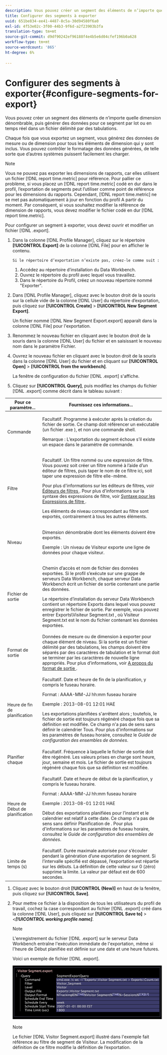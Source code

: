 ```yaml
---
description: Vous pouvez créer un segment des éléments de n’importe quelle dimension dénombrable, puis générer des données pour ce segment par lot ou en temps réel dans un fichier délimité par des tabulations.
title: Configurer des segments à exporter
uuid: 651be834-ee41-4487-8c5a-30d94580f6a0
exl-id: 4f53e02c-3f00-44b3-9f6d-a2f23903b3fa
translation-type: tm+mt
source-git-commit: d9df90242ef96188f4e4b5e6d04cfef196b0a628
workflow-type: tm+mt
source-wordcount: '865'
ht-degree: 6%

---
```


# Configurer des segments à exporter{#configure-segments-for-export}

Vous pouvez créer un segment des éléments de n’importe quelle dimension dénombrable, puis générer des données pour ce segment par lot ou en temps réel dans un fichier délimité par des tabulations.

Chaque fois que vous exportez un segment, vous générez des données de mesure ou de dimension pour tous les éléments de dimension qui y sont inclus. Vous pouvez contrôler le formatage des données générées, de telle sorte que d’autres systèmes puissent facilement les charger.

>[!NOTE]
>
>Vous ne pouvez pas exporter les dimensions de rapports, car elles utilisent un fichier [!DNL report time.metric] pour référence. Pour pallier ce problème, si vous placez un [!DNL report time.metric] codé en dur dans le profil, l’exportation de segments peut l’utiliser comme point de référence pour les dimensions du rapports. Cependant, [!DNL report time.metric] ne se met pas automatiquement à jour en fonction du profil A partir du moment. Par conséquent, si vous souhaitez modifier la référence de dimension de rapports, vous devez modifier le fichier codé en dur [!DNL report time.metric].

Pour configurer un segment à exporter, vous devez ouvrir et modifier un fichier [!DNL .export].

1. Dans la colonne [!DNL Profile Manager], cliquez sur le répertoire **[!UICONTROL Export]** de la colonne [!DNL File] pour en afficher le contenu.

       Si le répertoire d’exportation n’existe pas, créez-le comme suit :
   
   1. Accédez au répertoire d’installation du Data Workbench.
   1. Ouvrez le répertoire du profil avec lequel vous travaillez.
   1. Dans le répertoire du Profil, créez un nouveau répertoire nommé &quot;Exporter&quot;.

1. Dans [!DNL Profile Manager], cliquez avec le bouton droit de la souris sur la cellule vide de la colonne [!DNL User] du répertoire d’exportation, puis cliquez sur **[!UICONTROL Create]** > **[!UICONTROL New Segment Export]**.

   Un fichier nommé [!DNL New Segment Export.export] apparaît dans la colonne [!DNL File] pour l&#39;exportation.

1. Renommez le nouveau fichier en cliquant avec le bouton droit de la souris dans la colonne [!DNL User] du fichier et en saisissant le nouveau nom dans le paramètre Fichier.
1. Ouvrez le nouveau fichier en cliquant avec le bouton droit de la souris dans la colonne [!DNL User] du fichier et en cliquant sur **[!UICONTROL Open]** > **[!UICONTROL from the workbench]**.

   La fenêtre de configuration du fichier [!DNL .export] s&#39;affiche.

1. Cliquez sur **[!UICONTROL Query]**, puis modifiez les champs du fichier [!DNL .export] comme décrit dans le tableau suivant :

<table id="table_C2EC8FCD3FA04DE78D2CADFA3F7FD8E3"> 
 <thead> 
  <tr> 
   <th colname="col1" class="entry"> Pour ce paramètre... </th> 
   <th colname="col2" class="entry"> Fournissez ces informations... </th> 
  </tr> 
 </thead>
 <tbody> 
  <tr> 
   <td colname="col1"> Commande </td> 
   <td colname="col2"> <p>Facultatif. Programme à exécuter après la création du fichier de sortie. Ce champ doit référencer un exécutable (un fichier <span class="filepath"> .exe </span>), et non une commande shell. </p> <p>Remarque :  L’exportation du segment échoue s’il existe un espace dans le paramètre de commande. </p> </td> 
  </tr> 
  <tr> 
   <td colname="col1"> Filtre </td> 
   <td colname="col2"> <p>Facultatif. Un filtre nommé ou une expression de filtre. Vous pouvez soit créer un filtre nommé à l’aide d’un éditeur de filtres, puis taper le nom de ce filtre ici, soit taper une expression de filtre elle-même. </p> <p>Pour plus d'informations sur les éditeurs de filtres, voir <a href="../../../home/c-get-started/c-analysis-vis/c-filter-editors/c-filter-editors.md#concept-2f343ecbed8240f18b0c1f1eccef11e3"> Éditeurs de filtres </a>. Pour plus d'informations sur la syntaxe des expressions de filtre, voir <a href="../../../home/c-get-started/c-qry-lang-syntx/c-syntx-fltr-exp.md#concept-72f2563f809747a2a3cff7ec72462a15"> Syntaxe pour les Expressions de filtre </a>. </p> <p>Les éléments de niveau correspondant au filtre sont exportés, contrairement à tous les autres éléments. </p> </td> 
  </tr> 
  <tr> 
   <td colname="col1"> Niveau </td> 
   <td colname="col2"> <p>Dimension dénombrable dont les éléments doivent être exportés. </p> <p>Exemple : Un niveau de Visiteur exporte une ligne de données pour chaque visiteur. </p> </td> 
  </tr> 
  <tr> 
   <td colname="col1"> Fichier de sortie </td> 
   <td colname="col2"> <p>Chemin d’accès et nom de fichier des données exportées. Si le profil s’exécute sur une grappe de serveurs Data Workbench, chaque serveur Data Workbench écrit un fichier de sortie contenant une partie des données. </p> <p>Le répertoire d’installation du serveur Data Workbench contient un répertoire Exports dans lequel vous pouvez enregistrer le fichier de sortie. Par exemple, vous pouvez entrer <span class="filepath"> Exports\Visiteur Segment.txt </span>, où <span class="filepath"> Visiteur Segment.txt </span> est le nom du fichier contenant les données exportées. </p> </td> 
  </tr> 
  <tr> 
   <td colname="col1"> Format de sortie </td> 
   <td colname="col2"> Données de mesure ou de dimension à exporter pour chaque élément de niveau. Si la sortie est un fichier délimité par des tabulations, les champs doivent être séparés par des caractères de tabulation et le format doit se terminer par les caractères de nouvelle ligne appropriés. Pour plus d’informations, voir <a href="../../../home/c-get-started/c-exp-data-seg-exp/c-abt-otpt-frmt.md#concept-ac7e24d1374a4b418365db7cc98c361e"> A propos du format de sortie </a>. </td> 
  </tr> 
  <tr> 
   <td colname="col1"> Heure de fin de planification </td> 
   <td colname="col2"> <p>Facultatif. Date et heure de fin de la planification, y compris le fuseau horaire. </p> <p>Format : AAAA-MM-JJ hh:mm fuseau horaire </p> <p>Exemple : 2013-08-01 12:01 HAE </p> <p>Les exportations planifiées s'arrêtent alors ; toutefois, le fichier de sortie est toujours régénéré chaque fois que sa définition est modifiée. Ce champ n'a pas de sens sans définir le calendrier Tous. Pour plus d'informations sur les paramètres de fuseau horaire, consultez le <i>Guide de configuration des ensembles de données</i>. </p> </td> 
  </tr> 
  <tr> 
   <td colname="col1"> Planifier chaque </td> 
   <td colname="col2"> Facultatif. Fréquence à laquelle le fichier de sortie doit être régénéré. Les valeurs prises en charge sont heure, jour, semaine et mois. Le fichier de sortie est toujours régénéré chaque fois que sa définition est modifiée. </td> 
  </tr> 
  <tr> 
   <td colname="col1"> Heure de Début de planification </td> 
   <td colname="col2"> <p>Facultatif. Date et heure de début de la planification, y compris le fuseau horaire. </p> <p>Format : AAAA-MM-JJ hh:mm fuseau horaire </p> <p>Exemple : 2013-08-01 12:01 HAE </p> <p>Début des exportations planifiées pour l’instant et le calendrier est relatif à cette date. Ce champ n'a pas de sens sans définir <span class="wintitle"> Planification de </span>. Pour plus d'informations sur les paramètres de fuseau horaire, consultez le <i>Guide de configuration des ensembles de données</i>. </p> </td> 
  </tr> 
  <tr> 
   <td colname="col1"> Limite de temps (s) </td> 
   <td colname="col2"> Facultatif. Durée maximale autorisée pour s’écouler pendant la génération d’une exportation de segment. Si l’intervalle spécifié est dépassé, l’exportation est répartie sur les débuts. La définition de cette valeur sur 0 (zéro) supprime la limite. La valeur par défaut est de 600 secondes. </td> 
  </tr> 
 </tbody> 
</table>

1. Cliquez avec le bouton droit **[!UICONTROL (New)]** en haut de la fenêtre, puis cliquez sur **[!UICONTROL Save]**.
1. Pour mettre ce fichier à la disposition de tous les utilisateurs du profil de travail, cochez la case correspondant au fichier [!DNL .export] créé dans la colonne [!DNL User], puis cliquez sur **[!UICONTROL Save to]** > *&lt;**[!UICONTROL working profile name]***.

   >[!NOTE]
   >
   >L&#39;enregistrement du fichier [!DNL .export] sur le serveur Data Workbench entraîne l&#39;exécution immédiate de l&#39;exportation, même si l&#39;heure de Début planifiée est définie sur une date et une heure futures.

   Voici un exemple de fichier [!DNL .export].

   ![](assets/vis_Segment_Export_File.png)

   >[!NOTE]
   >
   >Le fichier [!DNL Visitor Segment.export] illustré dans l&#39;exemple fait référence au filtre de segment de Visiteur. La modification de la définition de ce filtre modifie la définition de l’exportation.
